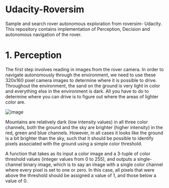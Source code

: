 # Udacity-Roversim
Sample and search rover autonomous exploration from roversim- Udacity. This repository contains implementation of Perception, Decision and autonomous navigation of the rover.

# 1. Perception 
The first step involves reading in images from the rover camera. In order to navigate autonomously through the environment, we need to use these 320x160 pixel camera images to determine where it is possible to drive. Throughout the environment, the sand on the ground is very light in color and everything else in the environment is dark. All you have to do to determine where you can drive is to figure out where the areas of lighter color are.

![image](https://user-images.githubusercontent.com/47297221/72996914-82f29400-3e21-11ea-9b88-f7776f61cb7d.png)

Mountains are relatively dark (low intensity values) in all three color channels, both the ground and the sky are brighter (higher intensity) in the red, green and blue channels. However, in all cases it looks like the ground is a bit brighter than the sky, such that it should be possible to identify pixels associated with the ground using a simple color threshold. 

A function that takes as its input a color image and a 3-tuple of color threshold values (integer values from 0 to 255), and outputs a single-channel binary image, which is to say an image with a single color channel where every pixel is set to one or zero. In this case, all pixels that were above the threshold should be assigned a value of 1, and those below a value of 0.                           

